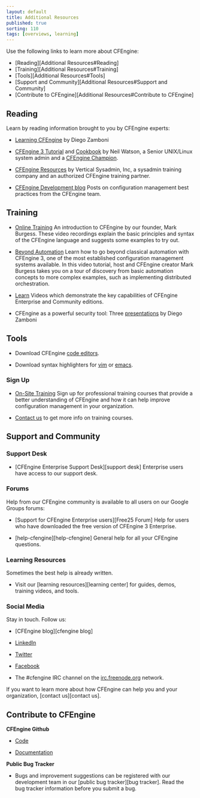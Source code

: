 ```yaml
---
layout: default
title: Additional Resources
published: true
sorting: 110
tags: [overviews, learning]
---
```


Use the following links to learn more about CFEngine:

* [Reading][Additional Resources#Reading]
* [Training][Additional Resources#Training]
* [Tools][Additional Resources#Tools]
* [Support and Community][Additional Resources#Support and Community]
* [Contribute to CFEngine][Additional Resources#Contribute to CFEngine]

## Reading ##

Learn by reading information brought to you by CFEngine experts:

* [Learning CFEngine](http://cf-learn.info/) by Diego Zamboni

* [CFEngine 3 Tutorial](http://watson-wilson.ca/2011/03/cfengine-3-tutorial.html) and
[Cookbook](http://watson-wilson.ca/cfengine/cf-cookbook/) by Neil Watson, a Senior
UNIX/Linux system admin and a [CFEngine Champion](https://cfengine.com/cfengine-champions-hall-of-fame).

* [CFEngine Resources](http://www.verticalsysadmin.com/cfengine.htm) by Vertical
Sysadmin, Inc, a sysadmin training company and an authorized CFEngine training partner.

* [CFEngine Development blog](http://cfengine.com/blog/tag/Development) Posts on
configuration management best practices from the CFEngine team.

## Training ##

* [Online Training](https://www.youtube.com/playlist?list=PLh71Vl9YjMajsWxT8zQuRKEPwosG9HdzV) An introduction to CFEngine by our founder, Mark Burgess. These video recordings explain the basic principles and syntax of the CFEngine language and suggests some examples to try out.

* [Beyond Automation]( http://shop.oreilly.com/product/110000787.do) Learn how to go beyond classical automation with CFEngine 3, one of the most established configuration management systems available. In this video tutorial, host and CFEngine creator Mark Burgess takes you on a tour of discovery from basic automation concepts to more complex examples, such as implementing distributed orchestration.

* [Learn](http://cfengine.com/learn) Videos which demonstrate the key capabilities of CFEngine Enterprise and Community editions.

* CFEngine as a powerful security tool: Three [presentations](http://prezi.com/user/zzamboni/) by Diego Zamboni

## Tools ##

* Download CFEngine [code editors](https://cfengine.com/cfengine-code-editors).

* Download syntax highlighters for
  [vim](https://github.com/neilhwatson/vim_cf3) or
  [emacs](https://github.com/cfengine/core/blob/master/contrib/cfengine.el).

### Sign Up

* [On-Site Training](https://cfengine.com/events) Sign up for professional training courses
that provide a better understanding of CFEngine and how it can help improve configuration
management in your organization.

* [Contact us](http://info.cfengine.com/ContactUs.html) to get more info on training courses.

## Support and Community ##

### Support Desk

* [CFEngine Enterprise Support Desk][support desk] Enterprise users have access to our support desk.

### Forums

Help from our CFEngine community is available to all users on our Google
Groups forums:

* [Support for CFEngine Enterprise users][Free25 Forum] Help for users who
have downloaded the free version of CFEngine 3 Enterprise.

* [help-cfengine][help-cfengine] General help for all your CFEngine questions.

### Learning Resources

Sometimes the best help is already written.

* Visit our [learning resources][learning center] for guides, demos, training videos, and tools.

### Social Media

Stay in touch. Follow us:

* [CFEngine blog][cfengine blog]

* <a href="http://www.linkedin.com/groups?gid=136574&trk=hb_side_g"
target="_blank">LinkedIn</a>

* <a href="https://twitter.com/cfengine" target="_blank">Twitter</a>

* <a href="https://www.facebook.com/pages/Cfengine/311003700627?ref=ts"
target="_blank">Facebook</a>

* The #cfengine IRC channel on the [irc.freenode.org](irc:irc.freenode.org) network.

If you want to learn more about how CFEngine can help you and your
organization, [contact us][contact us].

## Contribute to CFEngine ##

**CFEngine Github**

* [Code](https://github.com/cfengine/core)

* [Documentation](https://github.com/cfengine/documentation)

**Public Bug Tracker**

* Bugs and improvement suggestions can be registered with our development team
in our [public bug tracker][bug tracker]. Read the bug tracker information before you
submit a bug.


